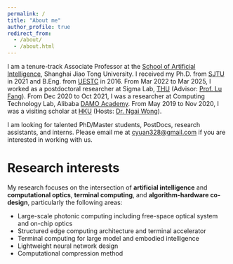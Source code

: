 ```yaml
---
permalink: /
title: "About me"
author_profile: true
redirect_from: 
  - /about/
  - /about.html
---
```


I am a tenure-track Associate Professor at the [School of Artificial Intelligence](https://soai.sjtu.edu.cn/), Shanghai Jiao Tong University. I received my Ph.D. from [SJTU](https://dmne.sjtu.edu.cn/dmne/) in 2021 and B.Eng. from [UESTC](https://www.ese.uestc.edu.cn/) in 2016. From Mar 2022 to Mar 2025, I worked as a postdoctoral researcher at Sigma Lab, [THU](https://www.ee.tsinghua.edu.cn/) (Advisor: [Prof. Lu Fang](https://www.luvision.net/)). From Dec 2020 to Oct 2021, I was a researcher at Computing Technology Lab, Alibaba [DAMO Academy](https://damo.alibaba.com/). From May 2019 to Nov 2020, I was a visiting scholar at [HKU](https://www.eee.hku.hk/) (Hosts: [Dr. Ngai Wong](https://www.eee.hku.hk/~nwong/)). 

I am looking for talented PhD/Master students, PostDocs, research assistants, and interns. Please email me at cyuan328@gmail.com if you are interested in working with us. 


Research interests
======
My research focuses on the intersection of __artificial intelligence__ and __computational optics__, __terminal computing__, and __algorithm-hardware co-design__, particularly the following areas:

- Large-scale photonic computing including free-space optical system and on-chip optics 
- Structured edge computing architecture and terminal accelerator
- Terminal computing for large model and embodied intelligence
- Lightweight neural network design
- Computational compression method


